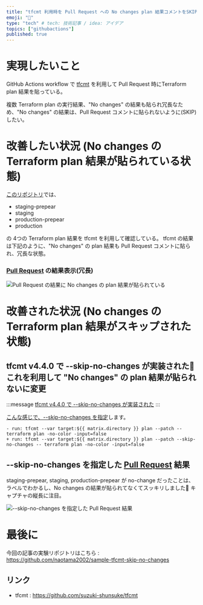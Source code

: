```yaml
---
title: "tfcmt 利用時を Pull Request への No changes plan 結果コメントをSKIP"
emoji: "🐶"
type: "tech" # tech: 技術記事 / idea: アイデア
topics: ["githubactions"]
published: true
---
```


# 実現したいこと

GitHub Actions workflow で [tfcmt](https://github.com/suzuki-shunsuke/tfcmt) を利用して Pull Request 時にTerraform plan 結果を貼っている。

複数 Terraform plan の実行結果、"No changes" の結果も貼られ冗長なため、"No changes" の結果は、Pull Request コメントに貼られないように(SKIP) したい。

# 改善したい状況 (No changes の Terraform plan 結果が貼られている状態)

[このリポジトリ](https://github.com/naotama2002/sample-tfcmt-skip-no-changes/blob/main/.github/workflows/tfcmt.yaml)では、
- staging-prepear
- staging
- production-prepear
- production

の 4つの Terraform plan 結果を tfcmt を利用して確認している。
tfcmt の結果は下記のように、"No changes" の plan 結果も Pull Request コメントに貼られ、冗長な状態。

### [Pull Request](https://github.com/naotama2002/sample-tfcmt-skip-no-changes/pull/3) の結果表示(冗長)

![Pull Request の結果に No changes の plan 結果が貼られている](https://storage.googleapis.com/zenn-user-upload/f8243fd56006-20230819.png)

# 改善された状況 (No changes の Terraform plan 結果がスキップされた状態)

## tfcmt v4.4.0 で --skip-no-changes が実装された🎉　これを利用して "No changes" の plan 結果が貼られないに変更

:::message
[tfcmt v4.4.0 で --skip-no-changes が実装された](https://github.com/suzuki-shunsuke/tfcmt/releases/tag/v4.4.0)
:::

[こんな感じで、--skip-no-changes を指定](https://github.com/naotama2002/sample-tfcmt-skip-no-changes/pull/4)します。
```hcl diff
- run: tfcmt --var target:${{ matrix.directory }} plan --patch -- terraform plan -no-color -input=false
+ run: tfcmt --var target:${{ matrix.directory }} plan --patch --skip-no-changes -- terraform plan -no-color -input=false
```

## --skip-no-changes を指定した [Pull Request]((https://github.com/naotama2002/sample-tfcmt-skip-no-changes/pull/4)) 結果

staging-prepear, staging, production-prepear が no-change だったことは、ラベルでわかるし、No changes の結果が貼られてなくてスッキリしました🎉 キャプチャの縦長に注目。

![--skip-no-changes を指定した Pull Request 結果](https://storage.googleapis.com/zenn-user-upload/b57b149d7239-20230819.png)

# 最後に

今回の記事の実験リポジトリはこちら : https://github.com/naotama2002/sample-tfcmt-skip-no-changes



## リンク

- tfcmt : https://github.com/suzuki-shunsuke/tfcmt
